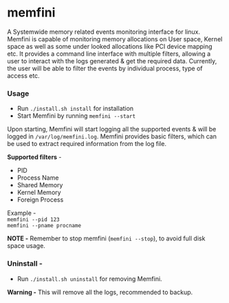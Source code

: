 # memfini
A Systemwide memory related events monitoring interface for linux. Memfini is capable of monitoring memory allocations on User space, Kernel space as well as some under looked allocations like PCI device mapping etc. It provides a command line interface with multiple filters, allowing a user to interact with the logs generated & get the required data. Currently, the user will be able to filter the events by individual process, type of access etc.

### Usage

- Run `./install.sh install` for installation
- Start Memfini by running `memfini --start`

Upon starting, Memfini will start logging all the supported events & will be logged in `/var/log/memfini.log`. Memfini provides basic filters, which can be used to extract required information from the log file. 

**Supported filters**  - 
- PID
- Process Name
- Shared Memory
- Kernel Memory
- Foreign Process

Example - <br> 
`memfini --pid 123`<br>
`memfini --pname procname`


**NOTE -** Remember to stop memfini (`memfini --stop`),  to avoid full disk space usage.


### Uninstall - 
- Run `./install.sh uninstall` for removing Memfini. 

**Warning -** This will remove all the logs, recommended to backup. 


